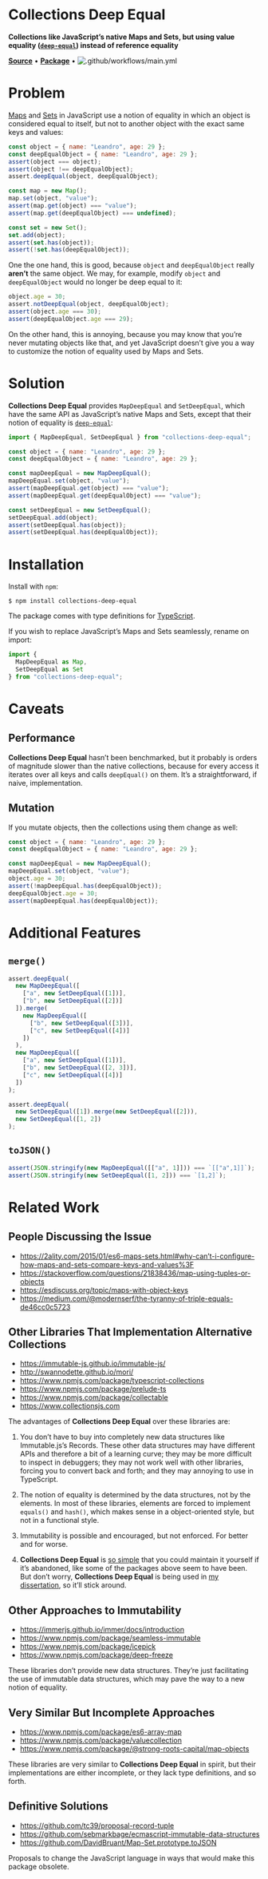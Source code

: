 # Collections Deep Equal

**Collections like JavaScript’s native Maps and Sets, but using value equality ([`deep-equal`](https://www.npmjs.com/package/deep-equal)) instead of reference equality**

[**Source**](https://github.com/leafac/collections-deep-equal) • [**Package**](https://www.npmjs.com/package/collections-deep-equal) • ![.github/workflows/main.yml](https://github.com/leafac/collections-deep-equal/workflows/.github/workflows/main.yml/badge.svg)

# Problem

[Maps](https://developer.mozilla.org/en-US/docs/Web/JavaScript/Reference/Global_Objects/Map) and [Sets](https://developer.mozilla.org/en-US/docs/Web/JavaScript/Reference/Global_Objects/Set) in JavaScript use a notion of equality in which an object is considered equal to itself, but not to another object with the exact same keys and values:

```js
const object = { name: "Leandro", age: 29 };
const deepEqualObject = { name: "Leandro", age: 29 };
assert(object === object);
assert(object !== deepEqualObject);
assert.deepEqual(object, deepEqualObject);

const map = new Map();
map.set(object, "value");
assert(map.get(object) === "value");
assert(map.get(deepEqualObject) === undefined);

const set = new Set();
set.add(object);
assert(set.has(object));
assert(!set.has(deepEqualObject));
```

One the one hand, this is good, because `object` and `deepEqualObject` really **aren’t** the same object. We may, for example, modify `object` and `deepEqualObject` would no longer be deep equal to it:

```js
object.age = 30;
assert.notDeepEqual(object, deepEqualObject);
assert(object.age === 30);
assert(deepEqualObject.age === 29);
```

On the other hand, this is annoying, because you may know that you’re never mutating objects like that, and yet JavaScript doesn’t give you a way to customize the notion of equality used by Maps and Sets.

# Solution

**Collections Deep Equal** provides `MapDeepEqual` and `SetDeepEqual`, which have the same API as JavaScript’s native Maps and Sets, except that their notion of equality is [`deep-equal`](https://www.npmjs.com/package/deep-equal):

```js
import { MapDeepEqual, SetDeepEqual } from "collections-deep-equal";

const object = { name: "Leandro", age: 29 };
const deepEqualObject = { name: "Leandro", age: 29 };

const mapDeepEqual = new MapDeepEqual();
mapDeepEqual.set(object, "value");
assert(mapDeepEqual.get(object) === "value");
assert(mapDeepEqual.get(deepEqualObject) === "value");

const setDeepEqual = new SetDeepEqual();
setDeepEqual.add(object);
assert(setDeepEqual.has(object));
assert(setDeepEqual.has(deepEqualObject));
```

# Installation

Install with `npm`:

```console
$ npm install collections-deep-equal
```

The package comes with type definitions for [TypeScript](https://www.typescriptlang.org).

If you wish to replace JavaScript’s Maps and Sets seamlessly, rename on import:

```js
import {
  MapDeepEqual as Map,
  SetDeepEqual as Set
} from "collections-deep-equal";
```

# Caveats

## Performance

**Collections Deep Equal** hasn’t been benchmarked, but it probably is orders of magnitude slower than the native collections, because for every access it iterates over all keys and calls `deepEqual()` on them. It’s a straightforward, if naive, implementation.

## Mutation

If you mutate objects, then the collections using them change as well:

```js
const object = { name: "Leandro", age: 29 };
const deepEqualObject = { name: "Leandro", age: 29 };

const mapDeepEqual = new MapDeepEqual();
mapDeepEqual.set(object, "value");
object.age = 30;
assert(!mapDeepEqual.has(deepEqualObject));
deepEqualObject.age = 30;
assert(mapDeepEqual.has(deepEqualObject));
```

# Additional Features

## `merge()`

```js
assert.deepEqual(
  new MapDeepEqual([
    ["a", new SetDeepEqual([1])],
    ["b", new SetDeepEqual([2])]
  ]).merge(
    new MapDeepEqual([
      ["b", new SetDeepEqual([3])],
      ["c", new SetDeepEqual([4])]
    ])
  ),
  new MapDeepEqual([
    ["a", new SetDeepEqual([1])],
    ["b", new SetDeepEqual([2, 3])],
    ["c", new SetDeepEqual([4])]
  ])
);

assert.deepEqual(
  new SetDeepEqual([1]).merge(new SetDeepEqual([2])),
  new SetDeepEqual([1, 2])
);
```

## `toJSON()`

```js
assert(JSON.stringify(new MapDeepEqual([["a", 1]])) === `[["a",1]]`);
assert(JSON.stringify(new SetDeepEqual([1, 2])) === `[1,2]`);
```

# Related Work

## People Discussing the Issue

- https://2ality.com/2015/01/es6-maps-sets.html#why-can’t-i-configure-how-maps-and-sets-compare-keys-and-values%3F
- https://stackoverflow.com/questions/21838436/map-using-tuples-or-objects
- https://esdiscuss.org/topic/maps-with-object-keys
- https://medium.com/@modernserf/the-tyranny-of-triple-equals-de46cc0c5723

## Other Libraries That Implementation Alternative Collections

- https://immutable-js.github.io/immutable-js/
- http://swannodette.github.io/mori/
- https://www.npmjs.com/package/typescript-collections
- https://www.npmjs.com/package/prelude-ts
- https://www.npmjs.com/package/collectable
- https://www.collectionsjs.com

The advantages of **Collections Deep Equal** over these libraries are:

1. You don’t have to buy into completely new data structures like Immutable.js’s Records. These other data structures may have different APIs and therefore a bit of a learning curve; they may be more difficult to inspect in debuggers; they may not work well with other libraries, forcing you to convert back and forth; and they may annoying to use in TypeScript.

2. The notion of equality is determined by the data structures, not by the elements. In most of these libraries, elements are forced to implement `equals()` and `hash()`, which makes sense in a object-oriented style, but not in a functional style.

3. Immutability is possible and encouraged, but not enforced. For better and for worse.

4. **Collections Deep Equal** is [so simple](src/index.ts) that you could maintain it yourself if it’s abandoned, like some of the packages above seem to have been. But don’t worry, **Collections Deep Equal** is being used in [my dissertation](https://github.com/leafac/yocto-cfa), so it’ll stick around.

## Other Approaches to Immutability

- https://immerjs.github.io/immer/docs/introduction
- https://www.npmjs.com/package/seamless-immutable
- https://www.npmjs.com/package/icepick
- https://www.npmjs.com/package/deep-freeze

These libraries don’t provide new data structures. They’re just facilitating the use of immutable data structures, which may pave the way to a new notion of equality.

## Very Similar But Incomplete Approaches

- https://www.npmjs.com/package/es6-array-map
- https://www.npmjs.com/package/valuecollection
- https://www.npmjs.com/package/@strong-roots-capital/map-objects

These libraries are very similar to **Collections Deep Equal** in spirit, but their implementations are either incomplete, or they lack type definitions, and so forth.

## Definitive Solutions

- https://github.com/tc39/proposal-record-tuple
- https://github.com/sebmarkbage/ecmascript-immutable-data-structures
- https://github.com/DavidBruant/Map-Set.prototype.toJSON

Proposals to change the JavaScript language in ways that would make this package obsolete.
